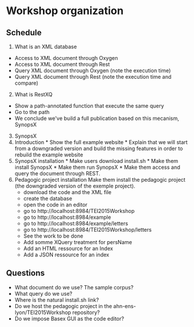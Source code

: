# Workshop organization

## Schedule
1. What is an XML database
  * Access to XML document through Oxygen
  * Access to XML document through Rest
  * Query XML document through Oxygen (note the execution time)
  * Query XML document through Rest (note the execution time and compare)

2. What is RestXQ
  * Show a path-annotated function that execute the same query
  * Go to the path
  * We conclude we've build a full publication based on this mecanism, SynopsX

3. SynopsX
  1. Introduction
    * Show the full example website
    * Explain that we will start from a downgraded version and build the missing features in order to rebuild the example website
  2. SynopsX installation
    * Make users download install.sh
    * Make them install SynopsX
    * Make them run SynopsX
    * Make them access and query the document through REST.
  3. Pedagogic project installation
   Make them install the pedagogic project (the downgraded version of the exemple project).
      * download the code and the XML file
      * create the database
      * open the code in an editor
      * go to http://localhost:8984/TEI2015Workshop
      * go to http://localhost:8984/example
      * go to http://localhost:8984/example/letters
      * go to http://localhost:8984/TEI2015Workshop/letters
      * See the work to be done
      * Add somme XQuery treatment for persName
      * Add an HTML ressource for an Index
      * Add a JSON ressource for an index

## Questions
  * What document do we use? The sample corpus?
  * What query do we use?
  * Where is the natural install.sh link?
  * Do we host the pedagogic project in the ahn-ens-lyon/TEI2015Workshop repository?
  * Do we impose Basex GUI as the code editor?
